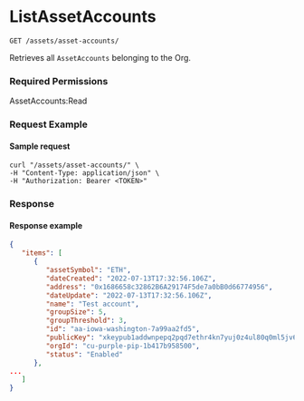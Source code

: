 # ListAssetAccounts

`GET /assets/asset-accounts/`

Retrieves all `AssetAccounts` belonging to the Org.

### Required Permissions

AssetAccounts:Read

### Request Example <a href="#request-example.1" id="request-example.1"></a>

#### Sample request <a href="#sample-request" id="sample-request"></a>

```shell
curl "/assets/asset-accounts/" \
-H "Content-Type: application/json" \
-H "Authorization: Bearer <TOKEN>"
```

### Response <a href="#response" id="response"></a>

#### Response example <a href="#response-example" id="response-example"></a>

```json
{
   "items": [
      {
         "assetSymbol": "ETH",
         "dateCreated": "2022-07-13T17:32:56.106Z",
         "address": "0x1686658c32862B6A29174F5de7a0bB0d66774956",
         "dateUpdate": "2022-07-13T17:32:56.106Z",
         "name": "Test account",
         "groupSize": 5,
         "groupThreshold": 3,
         "id": "aa-iowa-washington-7a99aa2fd5",
         "publicKey": "xkeypub1addwnpepq2pqd7ethr4kn7yuj0z4ul80q0ml5jv6y8lgfzheltllu6y3e93j25we5nk",
         "orgId": "cu-purple-pip-1b417b958500",
         "status": "Enabled"
      }, 
...
   ]
}

```
